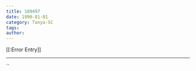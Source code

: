 ```yaml
---
title: 189497
date: 1990-01-01
category: Tanya-SC
tags: 
author: 
---
```


[[:Error Entry]]

---



``
